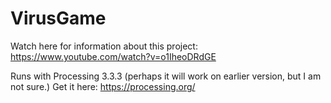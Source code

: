 # VirusGame
Watch here for information about this project: https://www.youtube.com/watch?v=o1IheoDRdGE

Runs with Processing 3.3.3 (perhaps it will work on earlier version, but I am not sure.) Get it here: https://processing.org/
